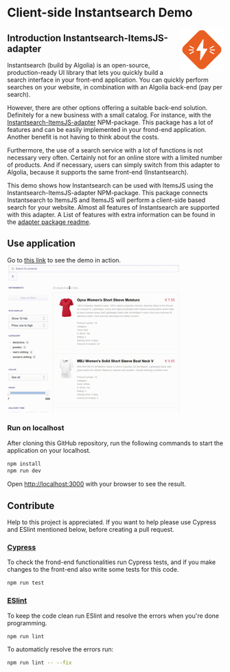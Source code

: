# Client-side Instantsearch Demo

<img src="https://github.com/unplatform-io/instantsearch-itemsjs-adapter/blob/main/logo-orange.svg" alt="Instantsearch-ItemsJS-adapter" align="right" width="20%" />

## Introduction Instantsearch-ItemsJS-adapter

Instantsearch (build by Algolia) is an open-source, production-ready UI library that lets you quickly build a search interface in your front-end application. You can quickly perform searches on your website, in combination with an Algolia back-end (pay per search).

However, there are other options offering a suitable back-end solution. Definitely for a new business with a small catalog. For instance, with the [Instantsearch-ItemsJS-adapter](https://www.npmjs.com/package/instantsearch-itemsjs-adapter) NPM-package. This package has a lot of features and can be easily implemented in your frond-end application. Another benefit is not having to think about the costs.

Furthermore, the use of a search service with a lot of functions is not necessary very often. Certainly not for an online store with a limited number of products. And if necessary, users can simply switch from this adapter to Algolia, because it supports the same front-end (Instantsearch).

This demo shows how Instantsearch can be used with ItemsJS using the Instantsearch-ItemsJS-adapter NPM-package. This package connects Instantsearch to ItemsJS and ItemsJS will perform a client-side based search for your website. Almost all features of Instantsearch are supported with this adapter. A List of features with extra information can be found in the [adapter package readme](https://github.com/unplatform-io/instantsearch-itemsjs-adapter#readme).

## Use application

Go to [this link](https://clientside-instantsearch-demo.vercel.app/) to see the demo in action.
<img src="https://github.com/unplatform-io/clientside-instantsearch-demo/blob/main/demo.gif" alt="Demo" width="80%" />

### Run on localhost

After cloning this GitHub repository, run the following commands to start the application on your localhost.

```bash
npm install
npm run dev
```

Open [http://localhost:3000](http://localhost:3000) with your browser to see the result.

## Contribute

Help to this project is appreciated. If you want to help please use Cypress and ESlint mentioned below, before creating a pull request.

### [Cypress](https://www.cypress.io/)

To check the frond-end functionalities run Cypress tests, and if you make changes to the front-end also write some tests for this code.

```bash
npm run test
```

### [ESlint](https://eslint.org/)

To keep the code clean run ESlint and resolve the errors when you're done programming.

```bash
npm run lint
```

To automaticly resolve the errors run:

```bash
npm run lint -- --fix
```
